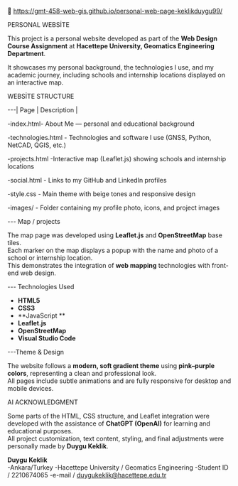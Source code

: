 📧 https://gmt-458-web-gis.github.io/personal-web-page-keklikduygu99/
 
   PERSONAL WEBSİTE 

This project is a personal website developed as part of the **Web Design Course Assignment** at **Hacettepe University, Geomatics Engineering Department**.

It showcases my personal background, the technologies I use, and my academic journey, including schools and internship locations displayed on an interactive map.


   WEBSİTE STRUCTURE

---| Page | Description |

-index.html- About Me — personal and educational background 

-technologies.html - Technologies and software I use (GNSS, Python, NetCAD, QGIS, etc.) 

-projects.html -Interactive map (Leaflet.js) showing schools and internship locations 

-social.html - Links to my GitHub and LinkedIn profiles 

-style.css - Main theme with beige tones  and responsive design 

-images/ -  Folder containing my profile photo, icons, and project images 




--- Map / projects

The map page was developed using **Leaflet.js** and **OpenStreetMap** base tiles.  
Each marker on the map displays a popup with the name and photo of a school or internship location.  
This demonstrates the integration of **web mapping** technologies with front-end web design.



--- Technologies Used

- **HTML5**
- **CSS3**
- **JavaScript **
- **Leaflet.js**
- **OpenStreetMap**
- **Visual Studio Code**




---Theme & Design

The website follows a **modern, soft gradient theme** using **pink–purple colors**, representing a clean and professional look.  
All pages include subtle animations and are fully responsive for desktop and mobile devices.



   AI ACKNOWLEDGMENT 

Some parts of the HTML, CSS structure, and Leaflet integration were developed with the assistance of **ChatGPT (OpenAI)** for learning and educational purposes.  
All project customization, text content, styling, and final adjustments were personally made by **Duygu Keklik**.




**Duygu Keklik**  
 -Ankara/Turkey 
 -Hacettepe University / Geomatics Engineering
 -Student ID / 2210674065
 -e-mail / duygukeklik@hacettepe.edu.tr


